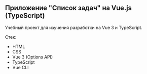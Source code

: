 ## Приложение "Список задач" на Vue.js (TypeScript)


Учебный проект для изучения разработки на Vue 3 и TypeScript.


Стек:
* HTML
* CSS
* Vue 3 (Options API)
* TypeScript
* Vue CLI
